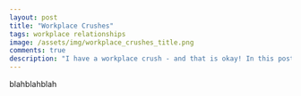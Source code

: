 ```yaml
---
layout: post
title: "Workplace Crushes"
tags: workplace relationships
image: /assets/img/workplace_crushes_title.png
comments: true
description: "I have a workplace crush - and that is okay! In this post I'm sharing my experience with workplace crushes, how I deal with them and why I think having a crush on a co-worker is absolutely okay :-)"
---
```

blahblahblah